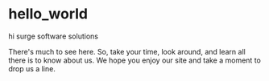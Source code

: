 # hello_world

hi surge software solutions

There's much to see here. So, take your time, look around, and learn all there is to know about us.
We hope you enjoy our site and take a moment to drop us a line.
